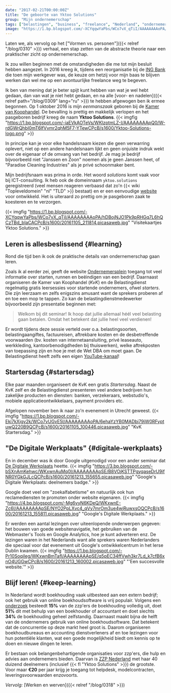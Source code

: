 ```yaml
---
date: "2017-02-21T00:00:00Z"
title: "De geboorte van Yktoo Solutions"
group: "Mijn ondernemerschap"
tags: ["belastingen", "business", "freelance", "Nederland", "ondernemerschap", "werk", "Yktoo Solutions"]
image: "https://1.bp.blogspot.com/-XCYqqwYaPbs/WCo7vX_qTiI/AAAAAAAAoPA/hDBojNJO1Pk9pRHGq7L6hQCzTBd_bIaCACPcB/s1600/20161105_211814.picasaweb.jpg"
---
```


Laten we, als vervolg op het ["Vormen vs. personen"]({{< relref "/blog/0310" >}}) verhaal, een stap zetten van de abstracte theorie naar een praktischer zicht op ondernemerschap.

Ik zou willen beginnen met de omstandigheden die me tot mijn besluit hebben aangezet. In 2016 kreeg ik, tijdens een reorganisatie bij de [ING Bank](http://www.ing.com/) die toen mijn werkgever was, de keuze om hetzij voor mijn baas te blijven werken dan wel me op een avontuurlijke freelance weg te begeven.

<!--more-->

Ik ben van mening dat je beter spijt kunt hebben van wat je wel hebt gedaan, dan van wat je niet hebt gedaan, en na alle [voor- en nadelen]({{< relref path="/blog/0309" lang="ru" >}}) te hebben afgewogen ben ik ermee begonnen. Op 1 oktober 2016 is mijn *eenmanszaak* geboren bij de [Kamer van Koophandel](https://www.kvk.nl/). De bevalling is prettig en makkelijk verlopen en het pasgeboren bedrijf kreeg de naam **Yktoo Solutions**.
{{< imgfig "https://1.bp.blogspot.com/-iaEVkAOTeVs/WKlzptmLZ-I/AAAAAAAApQ0/W-rdGWrQhbI0mT6IfVvmr2qhM5F7-YTewCPcB/s1600/Yktoo-Solutions-logo.png" >}}

In principe kan je voor elke handelsnaam kiezen die geen verwarring oplevert, niet op een andere handelsnaam lijkt en geen onjuiste indruk wekt over de eigenaar of de omvang van het bedrijf. Je mag je bedrijf bijvoorbeeld niet "Janssen en Zoon" noemen als je geen Janssen heet, of "Paradise Cleaning Industries" als je privé schoonmaker bent.

Mijn bedrijfsnaam was prima in orde. Het woord *solutions* komt vaak voor bij ICT-consulting. Ik heb ook de domeinnaam `yktoo.solutions` geregistreerd (veel mensen reageren verbaasd dat zo'n {{< wiki "Topleveldomein" "nl" "TLD" >}} bestaat) en er een eenvoudige [website](https://www.yktoo.solutions/) voor ontwikkeld. Het is uiteraard zo prettig om je pasgeboren zaak te koesteren en te verzorgen.

{{< imgfig "https://1.bp.blogspot.com/-XCYqqwYaPbs/WCo7vX_qTiI/AAAAAAAAoPA/hDBojNJO1Pk9pRHGq7L6hQCzTBd_bIaCACPcB/s1600/20161105_211814.picasaweb.jpg" "Visitekaartjes Yktoo Solutions." >}}

## Leren is allesbeslissend {#learning}

Rond die tijd ben ik ook de praktische details van ondernemerschap gaan leren.

Zoals ik al eerder zei,  geeft de website [Ondernemersplein](http://www.ondernemersplein.nl/) toegang tot veel informatie over starten, runnen en beëindigen van een bedrijf. Daarnaast organiseren de Kamer van Koophandel (*KvK*) en de Belastingdienst regelmatig gratis leersessies voor startende ondernemers, ofwel *starters*. Die zijn leerzaam en zelfs enigszins amusant want de sprekers proberen af en toe een mop te tappen. Zo kan de belastingdienstmedewerker bijvoorbeeld zijn presentatie beginnen met:

> Welkom bij dit seminar! Ik hoop dat jullie allemaal héél veel belasting gaan betalen. Omdat het betekent dat jullie heel veel verdienen!

Er wordt tijdens deze sessie verteld over o.a. belastingsoorten, belastingaangiftes, factuureisen, aftrekbare kosten en de desbetreffende voorwaarden (bv. kosten van internetaansluiting, privé leaseauto, werkkleding, kantoorbenodigdheden bij thuiswerken), welke aftrekposten van toepassing zijn en hoe je met de Wet DBA om moet gaan. De Belastingdienst heeft zelfs een eigen [YouTube-kanaal](https://www.youtube.com/user/BelastingdienstVideo)!

## Startersdag {#startersdag}

Elke paar maanden organiseert de KvK een gratis *Startersdag*. Naast de KvK zelf en de Belastingdienst presenteren veel andere bedrijven hun zakelijke producten en diensten: banken, verzekeraars, webstudio's, mobiele applicatieontwikkelaars, payment providers etc.

Afgelopen november ben ik naar zo'n evenement in Utrecht geweest.
{{< imgfig "https://1.bp.blogspot.com/-Eki7kXjgv2k/WCo7vUGvE5I/AAAAAAAAoPA/6ehaYzYB0MADbj79jW0RFyptuwQ220B9QCPcB/s1600/20161105_100446.picasaweb.jpg" "KvK Startersdag." >}}

## "De Digitale Werkplaats" {#digitale-werkplaats}

En in december was ik door Google uitgenodigd voor een ander seminar dat [De Digitale Werkplaats](https://digitalewerkplaats.withgoogle.com/) heette.
{{< imgfig "https://3.bp.blogspot.com/-bSXnAmKehwc/WKxwnAuMq0I/AAAAAAAApSE/B8VOjKSTTPgyqaseDrU9ifNR0YGkGJLcQCPcB/s1600/20161213_155655.picasaweb.jpg" "Google's Digitale Werkplaats: deelnemers badge." >}}

Google doet veel om "zoekalfabetisme" en natuurlijk ook hun reclamediensten te promoten onder website eigenaren.
{{< imgfig "https://4.bp.blogspot.com/-Mg6vyN6KDeQ/WKxwnE-Zc6I/AAAAAAAApSE/NYO2PpLXvc4_qVy7mrOm3ue4wjRuwxsOQCPcB/s1600/20161213_155811.picasaweb.jpg" "Google's Digitale Werkplaats." >}}

Er werden een aantal lezingen over uiteenlopende onderwerpen gegeven: het bouwen van goede websitenavigatie, het gebruiken van de Webmaster's Tools en Google Analytics, hoe je kunt adverteren enz. De lezingen waren in het Nederlands want alle sprekers waren Nederlanders die speciaal voor dat evenement uit Google's ontwikkelcentrum in het Ierse Dublin kwamen.
{{< imgfig "https://1.bp.blogspot.com/-Pr10Soqileg/WKxwnBmTafI/AAAAAAAApSE/q5pEC34ffVwh3kr7Ld_k7cfB6xnO4UGGwCPcB/s1600/20161213_160002.picasaweb.jpg" "'Een succesvolle website.'" >}}

## Blijf leren! {#keep-learning}

In Nederland wordt boekhouding vaak uitbesteed aan een extern bedrijf; ook het gebruik van online boekhoudsoftware is vrij populair. Volgens een [onderzoek](https://infogr.am/2ee6f09c-e346-405f-b4c0-3d511d5d3ab7) besteedt **15%** van de zzp'ers de boekhouding volledig uit, doet **51%** dit met behulp van een boekhouder of accountant en doet slechts **34%** de boekhouding geheel zelfstandig. Daarnaast maakt bijna de helft van de ondernemers gebruik van online boekhoudsoftware. Dat betekent dat de concurrentie op deze markt heel groot is. Daarom organiseren boekhoudbureaus en accounting dienstverleners af en toe lezingen voor hun potentiële klanten, wat een goede mogelijkheid biedt om kennis op te doen en nieuwe dingen te leren.

Er bestaan ook belangenbehartigende organisaties voor zzp'ers, die hulp en advies aan ondernemers bieden. Daarvan is [ZZP Nederland](https://www.zzp-nederland.nl/) met haar 40 duizend deelnemers (inclusief {{< fl "Yktoo Solutions" >}}) de grootste. Voor maar **€20** per jaar krijg je toegang tot helpdesk, modelcontracten, leveringsvoorwaarden enzovoorts.

*Vervolg:* [Werken en werven]({{< relref "/blog/0318" >}})
